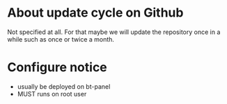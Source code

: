 # About update cycle on Github

Not specified at all. For that maybe we will update the repository once in a while such as once or twice a month.

# Configure notice

- usually be deployed on bt-panel
- MUST runs on root user